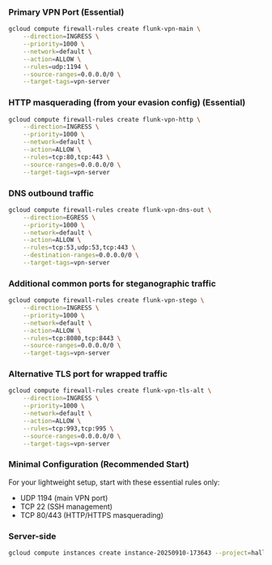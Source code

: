 ### Primary VPN Port (Essential)
```bash
gcloud compute firewall-rules create flunk-vpn-main \
    --direction=INGRESS \
    --priority=1000 \
    --network=default \
    --action=ALLOW \
    --rules=udp:1194 \
    --source-ranges=0.0.0.0/0 \
    --target-tags=vpn-server
```

### HTTP masquerading (from your evasion config) (Essential)
```bash
gcloud compute firewall-rules create flunk-vpn-http \
    --direction=INGRESS \
    --priority=1000 \
    --network=default \
    --action=ALLOW \
    --rules=tcp:80,tcp:443 \
    --source-ranges=0.0.0.0/0 \
    --target-tags=vpn-server
```

### DNS outbound traffic
```bash
gcloud compute firewall-rules create flunk-vpn-dns-out \
    --direction=EGRESS \
    --priority=1000 \
    --network=default \
    --action=ALLOW \
    --rules=tcp:53,udp:53,tcp:443 \
    --destination-ranges=0.0.0.0/0 \
    --target-tags=vpn-server
```

### Additional common ports for steganographic traffic
```bash
gcloud compute firewall-rules create flunk-vpn-stego \
    --direction=INGRESS \
    --priority=1000 \
    --network=default \
    --action=ALLOW \
    --rules=tcp:8080,tcp:8443 \
    --source-ranges=0.0.0.0/0 \
    --target-tags=vpn-server
```
### Alternative TLS port for wrapped traffic
```bash
gcloud compute firewall-rules create flunk-vpn-tls-alt \
    --direction=INGRESS \
    --priority=1000 \
    --network=default \
    --action=ALLOW \
    --rules=tcp:993,tcp:995 \
    --source-ranges=0.0.0.0/0 \
    --target-tags=vpn-server
```

### Minimal Configuration (Recommended Start)
For your lightweight setup, start with these essential rules only:
- UDP 1194 (main VPN port)
- TCP 22 (SSH management)
- TCP 80/443 (HTTP/HTTPS masquerading)


### Server-side
```bash
gcloud compute instances create instance-20250910-173643 --project=hallowed-chain-471421-n5 --zone=asia-southeast1-b --machine-type=e2-micro --network-interface=network-tier=PREMIUM,stack-type=IPV4_ONLY,subnet=default --maintenance-policy=MIGRATE --provisioning-model=STANDARD --service-account=356530250501-compute@developer.gserviceaccount.com --scopes=https://www.googleapis.com/auth/devstorage.read_only,https://www.googleapis.com/auth/logging.write,https://www.googleapis.com/auth/monitoring.write,https://www.googleapis.com/auth/service.management.readonly,https://www.googleapis.com/auth/servicecontrol,https://www.googleapis.com/auth/trace.append --create-disk=auto-delete=yes,boot=yes,device-name=instance-20250910-173643,image=projects/ubuntu-os-cloud/global/images/ubuntu-2204-jammy-v20250826,mode=rw,size=10,type=pd-balanced --no-shielded-secure-boot --shielded-vtpm --shielded-integrity-monitoring --labels=goog-ec-src=vm_add-gcloud --reservation-affinity=any
```